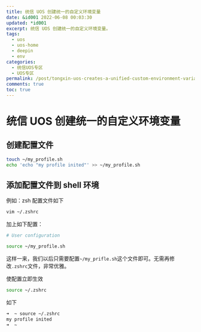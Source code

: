 ```yaml
---
title: 统信 UOS 创建统一的自定义环境变量
date: &id001 2022-06-08 00:03:30
updated: *id001
excerpt: 统信 UOS 创建统一的自定义环境变量。
tags:
  - uos
  - uos-home
  - deepin
  - env
categories:
  - 统信UOS专区
  - UOS专区
permalink: /post/tongxin-uos-creates-a-unified-custom-environment-variable.html
comments: true
toc: true
---
```

# 统信 UOS 创建统一的自定义环境变量

## 创建配置文件

```bash
touch ~/my_profile.sh
echo 'echo "my profile inited"' >> ~/my_profile.sh
```

## 添加配置文件到 shell 环境

例如：zsh 配置文件如下

```bash
vim ~/.zshrc
```

加上如下配置：

```bash
# User configuration

source ~/my_profile.sh
```

这样一来，我们以后只需要配置`~/my_prifle.sh`这个文件即可。无需再修改`.zshrc`文件，非常优雅。

使配置立即生效

```bash
source ~/.zshrc
```

如下

```bash
➜  ~ source ~/.zshrc
my profile inited
➜  ~ 
```